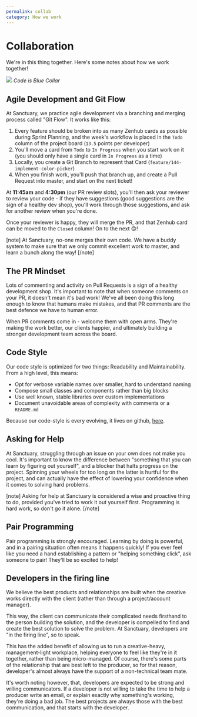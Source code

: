 ```yaml
---
permalink: collab
category: How we work
---
```


# Collaboration

We're in this thing together. Here's some notes about how we work together!

![](https://shop.sanctuary.computer/assets/coveralls-on-models.gif)
*Code is Blue Collar*

## Agile Development and Git Flow

At Sanctuary, we practice agile development via a branching and merging process called "Git Flow". It works like this:

1. Every feature should be broken into as many Zenhub cards as possible during Sprint Planning, and the week's workflow is placed in the `Todo` column of the project board (`13.5` points per developer)
2. You'll move a card from `Todo` to `In Progress` when you start work on it (you should only have a single card in `In Progress` as a time)
3. Locally, you create a Git Branch to represent that Card (`feature/144-implement-color-picker`)
4. When you finish work, you'll push that branch up, and create a Pull Request into master, and start on the next ticket!

At **11:45am** and **4:30pm** (our PR review slots), you'll then ask your reviewer to review your code - if they have suggestions (good suggestions are the sign of a healthy dev shop), you'll work through those suggestions, and ask for another review when you're done.

Once your reviewer is happy, they will merge the PR, and that Zenhub card can be moved to the `Closed` column! On to the next 😊!

[note]
At Sanctuary, no-one merges their own code. We have a buddy system to make sure that we only commit excellent work to master, and learn a bunch along the way!
[/note]

## The PR Mindset

Lots of commenting and activity on Pull Requests is a sign of a healthy development shop. It's important to note that when someone comments on your PR, it doesn't mean it's bad work! We've all been doing this long enough to know that humans make mistakes, and that PR comments are the best defence we have to human error.

When PR comments come in - welcome them with open arms. They're making the work better, our clients happier, and ultimately building a stronger development team across the board.

## Code Style

Our code style is optimized for two things: Readability and Maintainability. From a high level, this means:

- Opt for verbose variable names over smaller, hard to understand naming
- Compose small classes and components rather than big blocks
- Use well known, stable libraries over custom implementations
- Document unavoidable areas of complexity with comments or a `README.md`

Because our code-style is every evolving, it lives on github, [here](https://github.com/sanctuarycomputer/style).

## Asking for Help

At Sanctuary, struggling through an issue on your own does not make you cool. It's important to know the difference between "something that you can learn by figuring out yourself", and a blocker that halts progress on the project. Spinning your wheels for too long on the latter is hurtful for the project, and can actually have the effect of lowering your confidence when it comes to solving hard problems.

[note]
Asking for help at Sanctuary is considered a wise and proactive thing to do, provided you've tried to work it out yourself first. Programming is hard work, so don't go it alone.
[/note]

## Pair Programming

Pair programming is strongly encouraged. Learning by doing is powerful, and in a pairing situation often means it happens quickly! If you ever feel like you need a hand establishing a pattern or "helping something click", ask someone to pair! They'll be so excited to help!  

## Developers in the firing line

We believe the best products and relationships are built when the creative works directly with the client (rather than through a project/account manager).

This way, the client can communicate their complicated needs firsthand to the person building the solution, and the developer is compelled to find and create the best solution to solve the problem. At Sanctuary, developers are "in the firing line", so to speak.

This has the added benefit of allowing us to run a creative-heavy, management-light workplace, helping everyone to feel like they're in it together, rather than being micro-managed. Of course, there's some parts of the relationship that are best left to the producer, so for that reason, developer's almost always have the support of a non-technical team mate.

It's worth noting however, that, developers are expected to be strong and willing communicators. If a developer is not willing to take the time to help a producer write an email, or explain exactly why something's working, they're doing a bad job. The best projects are always those with the best communication, and that starts with the developer.

